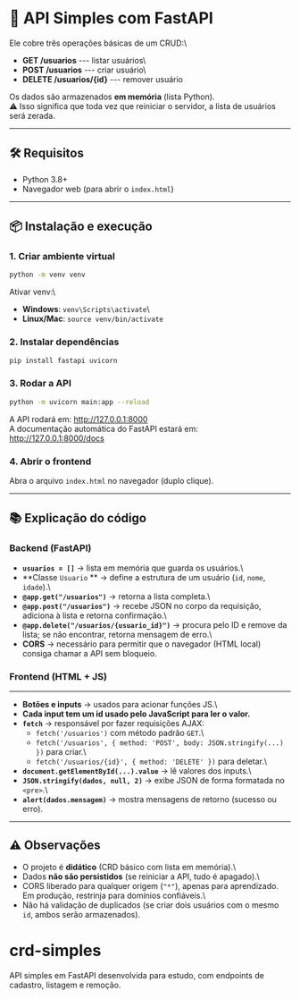 # 📌 API Simples com FastAPI

Ele cobre três operações básicas de um CRUD:\
- **GET /usuarios** --- listar usuários\
- **POST /usuarios** --- criar usuário\
- **DELETE /usuarios/{id}** --- remover usuário

Os dados são armazenados **em memória** (lista Python).\
⚠️ Isso significa que toda vez que reiniciar o servidor, a lista de
usuários será zerada.

------------------------------------------------------------------------

## 🛠️ Requisitos

-   Python 3.8+
-   Navegador web (para abrir o `index.html`)

------------------------------------------------------------------------

## 📦 Instalação e execução

### 1. Criar ambiente virtual

``` bash
python -m venv venv
```

Ativar venv:\
- **Windows**: `venv\Scripts\activate`\
- **Linux/Mac**: `source venv/bin/activate`

### 2. Instalar dependências

``` bash
pip install fastapi uvicorn
```

### 3. Rodar a API

``` bash
python -m uvicorn main:app --reload
```

A API rodará em: <http://127.0.0.1:8000>\
A documentação automática do FastAPI estará em:
<http://127.0.0.1:8000/docs>

### 4. Abrir o frontend

Abra o arquivo `index.html` no navegador (duplo clique).

---

## 📚 Explicação do código

### Backend (FastAPI)

-   **`usuarios = []`** → lista em memória que guarda os usuários.\
-   **Classe `Usuario` ** → define a estrutura de um usuário
    (`id`, `nome`, `idade`).\
-   **`@app.get("/usuarios")`** → retorna a lista completa.\
-   **`@app.post("/usuarios")`** → recebe JSON no corpo da requisição,
    adiciona à lista e retorna confirmação.\
-   **`@app.delete("/usuarios/{usuario_id}")`** → procura pelo ID e
    remove da lista; se não encontrar, retorna mensagem de erro.\
-   **CORS** → necessário para permitir que o navegador (HTML local)
    consiga chamar a API sem bloqueio.

### Frontend (HTML + JS)
---
-   **Botões e inputs** → usados para acionar funções JS.\
-   **Cada input tem um id usado pelo JavaScript para ler o valor.** 
-   **`fetch`** → responsável por fazer requisições AJAX:
    -   `fetch('/usuarios')` com método padrão `GET`.\
    -   `fetch('/usuarios', { method: 'POST', body: JSON.stringify(...) })`
        para criar.\
    -   `fetch('/usuarios/{id}', { method: 'DELETE' })` para deletar.\
-   **`document.getElementById(...).value`** → lê valores dos inputs.\
-   **`JSON.stringify(dados, null, 2)`** → exibe JSON de forma formatada
    no `<pre>`.\
-   **`alert(dados.mensagem)`** → mostra mensagens de retorno (sucesso
    ou erro).

------------------------------------------------------------------------

## ⚠️ Observações

-   O projeto é **didático** (CRD básico com lista em memória).\
-   Dados **não são persistidos** (se reiniciar a API, tudo é apagado).\
-   CORS liberado para qualquer origem (`"*"`), apenas para
    aprendizado.\
    Em produção, restrinja para domínios confiáveis.\
-   Não há validação de duplicados (se criar dois usuários com o mesmo
    `id`, ambos serão armazenados).



# crd-simples
API simples em FastAPI desenvolvida para estudo, com endpoints de cadastro, listagem e remoção.
